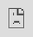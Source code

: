 ```yaml
---
layout: default
permalink: /projects/smashtrash/
---
```

{% include project-back.html %}

# Super Smash Trash

### 2024.01. - MIT Reality Hack

MR game created at the <a href ="https://www.mitrealityhack.com/" target="_blank">MIT Reality Hack 2024</a> (25.01 - 29.01, USA) \| Meta Quest 2 & 3 

**Technologies:** Unity, C#, Meta Presence Platform, ShapesXR

Super Smash Trash is a game built during the 2024 MIT Reality Hack. As part of the Living Harmony track, Super Smash Trash is designed to help people visualize the amount of waste they generate, and experience how seemingly minor decisions can compound over a great amount of people. Featuring a physical controller that mirrors the one used in gameplay, Super Smash Trash is an experience that is immersive physically as well as through visuals and audio.

Grab your trusty physical controller: a trash bag — and try to catch the trash falling from the heavens, before it hits the ground!

With each round, the trash increases by the amount of trash an additional person produces per day. How low can you survive in this infinite game mode?

You want to reduce the amount falling from the sky? Try to catch the power-ups— these are reusable products which can replace the disposable products and stop them from being added to the trash. Some amount of waste is inevitable, but by using reusable items whenever possible, we can greatly reduce the amount of trash we generate.

**Hackers:** Anna Buchele, Phillip Cherner, Laura Magdaleno Amaro, Roshan Mohan & Markus Sauerbeck

<div class="video">
    <iframe src="https://youtu.be/KQxUn8RIQaU?si=hSSMRTzQyiwpaCX-" 
            style="position:absolute;top:0;left:0;width:100%;height:100%;" 
            frameborder="0" 
            allow="autoplay; fullscreen; picture-in-picture" 
            allowfullscreen>
    </iframe>
</div>



{% include image-gallery.html folder="/uploads/smashtrash/" %}


<script src="https://player.vimeo.com/api/player.js"></script>